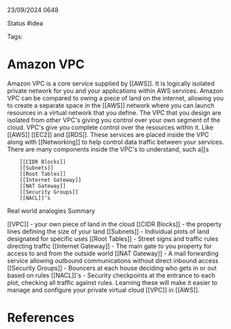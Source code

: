 23/09/2024 0648

Status #idea

Tags:

# Amazon VPC

Amazon VPC is a core service supplied by [[AWS]].
It is logically isolated private network for you and your applications within AWS services.
Amazon VPC can be compared to owing a piece of land on the internet, allowing you to create a separate space in the [[AWS]] network where you can launch resources in a virtual network that you define. The VPC that you design are isolated from other VPC's giving you control over your own segment of the cloud.
VPC's give you complete control over the resources within it. Like [[AWS]] [[EC2]] and [[RDS]]. These services are placed inside the VPC along with [[Networking]] to help control data traffic between your services.
There are many components inside the VPC's to understand, such a[[s

		[[CIDR Blocks]]
		[[Subnets]]
		[[Root Tables]]
		[[Internet Gateway]]
		[[NAT Gateway]]
		[[Security Groups]]
		[[NACL]]'s
		
Real world analogies Summary

[[VPC]] - your own piece of land in the cloud
[[CIDR Blocks]] - the property lines defining the size of your land
[[Subnets]] - Individual plots of land designated for specific uses
[[Root Tables]] - Street signs and traffic rules directing traffic
[[Internet Gateway]] - The main gate to you property for access to and from the outside world
[[NAT Gateway]] - A mail forwarding service allowing outbound communications without direct inbound access
[[Security Groups]] - Bouncers at each house deciding who gets in or out based on rules
[[NACL]]'s - Security checkpoints at the entrance to each plot, checking all traffic against rules.
Learning these will make it easier to manage and configure your private virtual cloud [[VPC]] in [[AWS]].
# References

